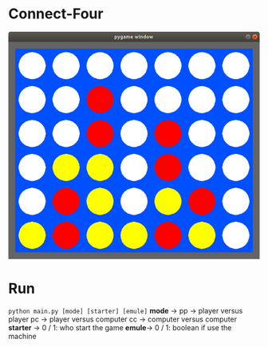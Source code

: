 # Connect-Four
![alt text](https://github.com/Brian-Mezzanotte-Paoli/Connect-Four/blob/master/img/001.png)

# Run
  `python main.py [mode] [starter] [emule]`
  **mode** -> pp -> player versus player
              pc -> player versus computer
              cc -> computer versus computer
  **starter** -> 0 / 1: who start the game
  **emule**-> 0 / 1: boolean if use the machine
